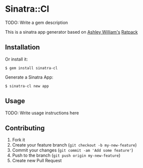 # Sinatra::Cl

TODO: Write a gem description

This is a sinatra app generator based on [Ashley William's](http://heyashleyashley.com/) [Ratpack](https://github.com/ashleygwilliams/ratpack)

## Installation

Or install it:

    $ gem install sinatra-cl

Generate a Sinatra App:

    $ sinatra-cl new app

## Usage

TODO: Write usage instructions here

## Contributing

1. Fork it
2. Create your feature branch (`git checkout -b my-new-feature`)
3. Commit your changes (`git commit -am 'Add some feature'`)
4. Push to the branch (`git push origin my-new-feature`)
5. Create new Pull Request
